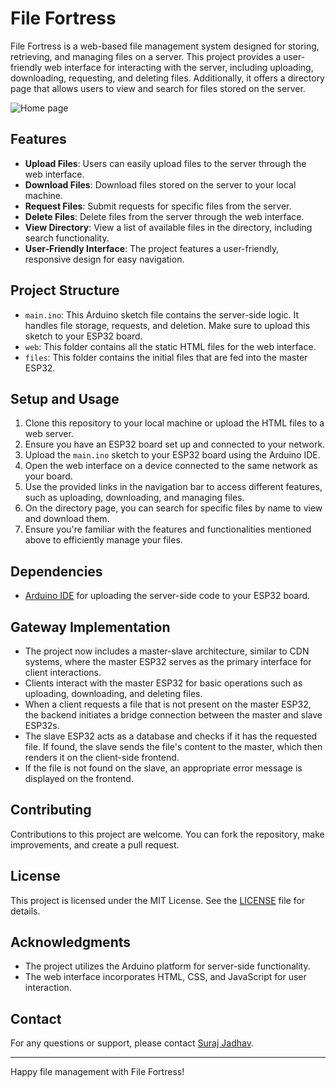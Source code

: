 # File Fortress

File Fortress is a web-based file management system designed for storing, retrieving, and managing files on a server. This project provides a user-friendly web interface for interacting with the server, including uploading, downloading, requesting, and deleting files. Additionally, it offers a directory page that allows users to view and search for files stored on the server.

![Home page](Home.png)

## Features

- **Upload Files**: Users can easily upload files to the server through the web interface.
- **Download Files**: Download files stored on the server to your local machine.
- **Request Files**: Submit requests for specific files from the server.
- **Delete Files**: Delete files from the server through the web interface.
- **View Directory**: View a list of available files in the directory, including search functionality.
- **User-Friendly Interface**: The project features a user-friendly, responsive design for easy navigation.

## Project Structure

- `main.ino`: This Arduino sketch file contains the server-side logic. It handles file storage, requests, and deletion. Make sure to upload this sketch to your ESP32 board.
- `web`: This folder contains all the static HTML files for the web interface.
- `files`: This folder contains the initial files that are fed into the master ESP32.

## Setup and Usage

1. Clone this repository to your local machine or upload the HTML files to a web server.
2. Ensure you have an ESP32 board set up and connected to your network.
3. Upload the `main.ino` sketch to your ESP32 board using the Arduino IDE.
4. Open the web interface on a device connected to the same network as your board.
5. Use the provided links in the navigation bar to access different features, such as uploading, downloading, and managing files.
6. On the directory page, you can search for specific files by name to view and download them.
7. Ensure you're familiar with the features and functionalities mentioned above to efficiently manage your files.

## Dependencies

- [Arduino IDE](https://www.arduino.cc/en/software) for uploading the server-side code to your ESP32 board.

## Gateway Implementation

- The project now includes a master-slave architecture, similar to CDN systems, where the master ESP32 serves as the primary interface for client interactions.
- Clients interact with the master ESP32 for basic operations such as uploading, downloading, and deleting files.
- When a client requests a file that is not present on the master ESP32, the backend initiates a bridge connection between the master and slave ESP32s.
- The slave ESP32 acts as a database and checks if it has the requested file. If found, the slave sends the file's content to the master, which then renders it on the client-side frontend.
- If the file is not found on the slave, an appropriate error message is displayed on the frontend.

## Contributing

Contributions to this project are welcome. You can fork the repository, make improvements, and create a pull request.

## License

This project is licensed under the MIT License. See the [LICENSE](LICENSE) file for details.

## Acknowledgments

- The project utilizes the Arduino platform for server-side functionality.
- The web interface incorporates HTML, CSS, and JavaScript for user interaction.

## Contact

For any questions or support, please contact [Suraj Jadhav](surajjadhavsj777@gmail.com).

---

Happy file management with File Fortress!
